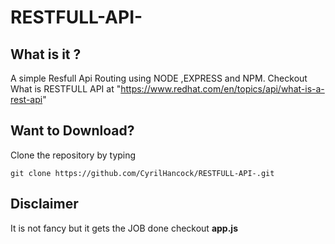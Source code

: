 # RESTFULL-API-
## What is it ?
A simple Resfull Api Routing using NODE ,EXPRESS and NPM.
Checkout What is RESTFULL API at "https://www.redhat.com/en/topics/api/what-is-a-rest-api"
## Want to Download?
Clone the repository by typing
```
git clone https://github.com/CyrilHancock/RESTFULL-API-.git
```
## Disclaimer
It is not fancy but it gets the JOB done checkout **app.js**
